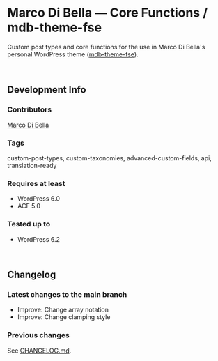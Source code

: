 # Marco Di Bella &mdash; Core Functions / mdb-theme-fse
Custom post types and core functions for the use in Marco Di Bella's personal WordPress theme ([mdb-theme-fse](https://github.com/mdibella-dev/mdb-theme-fse)).

<br>

## Development Info

### Contributors
[Marco Di Bella ](https://github.com/mdibella-dev)

### Tags
custom-post-types, custom-taxonomies, advanced-custom-fields, api, translation-ready

### Requires at least

* WordPress 6.0
* ACF 5.0

### Tested up to

* WordPress 6.2

<br>

## Changelog

### Latest changes to the main branch

* Improve: Change array notation
* Improve: Change clamping style


### Previous changes

See [CHANGELOG.md](https://github.com/mdibella-dev/mdb-theme-core/blob/main/CHANGELOG.md).
